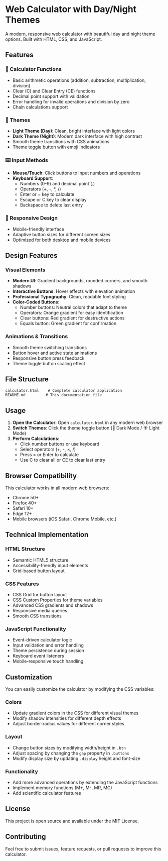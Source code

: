 # Web Calculator with Day/Night Themes

A modern, responsive web calculator with beautiful day and night theme options. Built with HTML, CSS, and JavaScript.

## Features

### 🔧 Calculator Functions
- Basic arithmetic operations (addition, subtraction, multiplication, division)
- Clear (C) and Clear Entry (CE) functions
- Decimal point support with validation
- Error handling for invalid operations and division by zero
- Chain calculations support

### 🎨 Themes
- **Light Theme (Day)**: Clean, bright interface with light colors
- **Dark Theme (Night)**: Modern dark interface with high contrast
- Smooth theme transitions with CSS animations
- Theme toggle button with emoji indicators

### ⌨️ Input Methods
- **Mouse/Touch**: Click buttons to input numbers and operations
- **Keyboard Support**:
  - Numbers (0-9) and decimal point (.)
  - Operators (+, -, *, /)
  - Enter or = key to calculate
  - Escape or C key to clear display
  - Backspace to delete last entry

### 📱 Responsive Design
- Mobile-friendly interface
- Adaptive button sizes for different screen sizes
- Optimized for both desktop and mobile devices

## Design Features

### Visual Elements
- **Modern UI**: Gradient backgrounds, rounded corners, and smooth shadows
- **Interactive Buttons**: Hover effects with elevation animation
- **Professional Typography**: Clean, readable font styling
- **Color-Coded Buttons**:
  - Number buttons: Neutral colors that adapt to theme
  - Operators: Orange gradient for easy identification
  - Clear buttons: Red gradient for destructive actions
  - Equals button: Green gradient for confirmation

### Animations & Transitions
- Smooth theme switching transitions
- Button hover and active state animations
- Responsive button press feedback
- Theme toggle button scaling effect

## File Structure
```
calculator.html    # Complete calculator application
README.md         # This documentation file
```

## Usage

1. **Open the Calculator**: Open `calculator.html` in any modern web browser
2. **Switch Themes**: Click the theme toggle button (🌙 Dark Mode / ☀️ Light Mode)
3. **Perform Calculations**:
   - Click number buttons or use keyboard
   - Select operators (+, -, ×, /)
   - Press = or Enter to calculate
   - Use C to clear all or CE to clear last entry

## Browser Compatibility

This calculator works in all modern web browsers:
- Chrome 50+
- Firefox 40+
- Safari 10+
- Edge 12+
- Mobile browsers (iOS Safari, Chrome Mobile, etc.)

## Technical Implementation

### HTML Structure
- Semantic HTML5 structure
- Accessibility-friendly input elements
- Grid-based button layout

### CSS Features
- CSS Grid for button layout
- CSS Custom Properties for theme variables
- Advanced CSS gradients and shadows
- Responsive media queries
- Smooth CSS transitions

### JavaScript Functionality
- Event-driven calculator logic
- Input validation and error handling
- Theme persistence during session
- Keyboard event listeners
- Mobile-responsive touch handling

## Customization

You can easily customize the calculator by modifying the CSS variables:

### Colors
- Update gradient colors in the CSS for different visual themes
- Modify shadow intensities for different depth effects
- Adjust border-radius values for different corner styles

### Layout
- Change button sizes by modifying width/height in `.btn`
- Adjust spacing by changing the `gap` property in `.buttons`
- Modify display size by updating `.display` height and font-size

### Functionality
- Add more advanced operations by extending the JavaScript functions
- Implement memory functions (M+, M-, MR, MC)
- Add scientific calculator features

## License

This project is open source and available under the MIT License.

## Contributing

Feel free to submit issues, feature requests, or pull requests to improve this calculator.